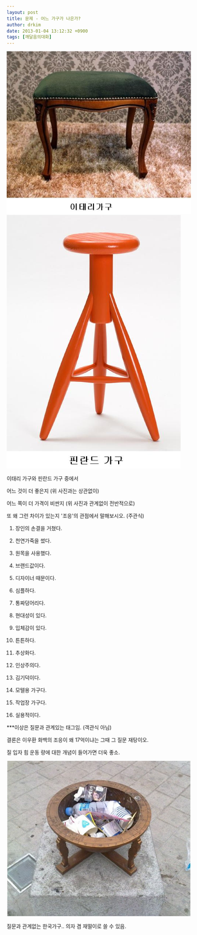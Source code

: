 ```yaml
---
layout: post
title: 문제 - 어느 가구가 나은가?
author: drkim
date: 2013-01-04 13:12:32 +0900
tags: [깨달음의대화]
---
```


![](/files/attach/images/198/202/310/11.JPG)![](/files/attach/images/198/202/310/12.JPG) 

  


이태리 가구와 핀란드 가구 중에서

어느 것이 더 좋은지 (위 사진과는 상관없이)

어느 쪽이 더 가격이 비싼지 (위 사진과 관계없이 전반적으로)

또 왜 그런 차이가 있는지 '조응'의 관점에서 말해보시오. (주관식)

  


1) 장인의 손결을 거쳤다.

2) 천연가죽을 썼다.

3) 원목을 사용했다.

4) 브랜드값이다.

5) 디자이너 때문이다.

6) 심플하다.

7) 통짜덩어리다.

8) 현대성이 있다.

9) 입체감이 있다.

10) 튼튼하다.

11) 추상화다.

12) 인상주의다.

13) 김기덕이다.

14) 모텔용 가구다.

15) 작업장 가구다.

16) 실용적이다.

\***이상은 질문과 관계있는 태그임. (객관식 아님)

  


결론은 이우환 화백의 조응이 왜 17억이냐는 그때 그 질문 재탕이오.

질 입자 힘 운동 량에 대한 개념이 들어가면 더욱 좋소.

  


  



![](/files/attach/images/198/202/310/6-1.png)   


  


질문과 관계없는 한국가구.. 의자 겸 재떨이로 쓸 수 있음.